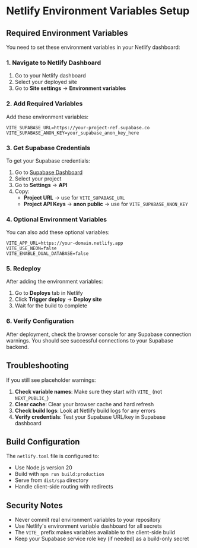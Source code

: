 # Netlify Environment Variables Setup

## Required Environment Variables

You need to set these environment variables in your Netlify dashboard:

### 1. Navigate to Netlify Dashboard
1. Go to your Netlify dashboard
2. Select your deployed site
3. Go to **Site settings** → **Environment variables**

### 2. Add Required Variables

Add these environment variables:

```
VITE_SUPABASE_URL=https://your-project-ref.supabase.co
VITE_SUPABASE_ANON_KEY=your_supabase_anon_key_here
```

### 3. Get Supabase Credentials

To get your Supabase credentials:

1. Go to [Supabase Dashboard](https://supabase.com/dashboard)
2. Select your project
3. Go to **Settings** → **API**
4. Copy:
   - **Project URL** → use for `VITE_SUPABASE_URL`
   - **Project API Keys** → **anon public** → use for `VITE_SUPABASE_ANON_KEY`

### 4. Optional Environment Variables

You can also add these optional variables:

```
VITE_APP_URL=https://your-domain.netlify.app
VITE_USE_NEON=false
VITE_ENABLE_DUAL_DATABASE=false
```

### 5. Redeploy

After adding the environment variables:

1. Go to **Deploys** tab in Netlify
2. Click **Trigger deploy** → **Deploy site**
3. Wait for the build to complete

### 6. Verify Configuration

After deployment, check the browser console for any Supabase connection warnings. You should see successful connections to your Supabase backend.

## Troubleshooting

If you still see placeholder warnings:

1. **Check variable names**: Make sure they start with `VITE_` (not `NEXT_PUBLIC_`)
2. **Clear cache**: Clear your browser cache and hard refresh
3. **Check build logs**: Look at Netlify build logs for any errors
4. **Verify credentials**: Test your Supabase URL/key in Supabase dashboard

## Build Configuration

The `netlify.toml` file is configured to:
- Use Node.js version 20
- Build with `npm run build:production`
- Serve from `dist/spa` directory
- Handle client-side routing with redirects

## Security Notes

- Never commit real environment variables to your repository
- Use Netlify's environment variable dashboard for all secrets
- The `VITE_` prefix makes variables available to the client-side build
- Keep your Supabase service role key (if needed) as a build-only secret
